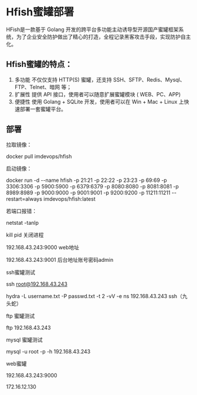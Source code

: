 # Hfish蜜罐部署

HFish是一款基于 Golang 开发的跨平台多功能主动诱导型开源国产蜜罐框架系统，为了企业安全防护做出了精心的打造，全程记录黑客攻击手段，实现防护自主化。

## Hfish蜜罐的特点：

1. 多功能 不仅仅支持 HTTP(S) 蜜罐，还支持 SSH、SFTP、Redis、Mysql、FTP、Telnet、暗网 等；
2. 扩展性 提供 API 接口，使用者可以随意扩展蜜罐模块 ( WEB、PC、APP)
3. 便捷性 使用 Golang + SQLite 开发，使用者可以在 Win + Mac + Linux 上快速部署一套蜜罐平台。

## 部署

拉取镜像：

docker pull imdevops/hfish 

启动镜像：

docker run -d --name hfish -p 21:21 -p 22:22 -p 23:23 -p 69:69 -p 3306:3306 -p 5900:5900 -p 6379:6379 -p 8080:8080 -p 8081:8081 -p 8989:8989 -p 9000:9000 -p 9001:9001 -p 9200:9200 -p 11211:11211 --restart=always imdevops/hfish:latest



若端口报错：

netstat -tanlp

kill pid 关闭进程

192.168.43.243:9000 web地址

192.168.43.243:9001 后台地址账号密码admin



ssh蜜罐测试

ssh root@192.168.43.243

hydra -L username.txt -P passwd.txt -t 2 -vV -e ns 192.168.43.243 ssh（九头蛇）

ftp 蜜罐测试

ftp 192.168.43.243

mysql 蜜罐测试

mysql -u root -p -h 192.168.43.243

web蜜罐

192.168.43.243:9000





172.16.12.130